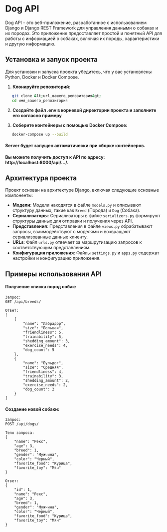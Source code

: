 # Dog API

Dog API - это веб-приложение, разработанное с использованием Django и Django REST Framework для управления данными о собаках и их породах. Это приложение предоставляет простой и понятный API для работы с информацией о собаках, включая их породы, характеристики и другую информацию.

## Установка и запуск проекта

Для установки и запуска проекта убедитесь, что у вас установлены Python, Docker и Docker Compose.

1. **Клонируйте репозиторий**:
```bash
   git clone &lt;url_вашего_репозитория&gt;
   cd имя_вашего_репозитория
```
2. **Создайте файл .env в корневой директории проекта и заполните его согласно примеру**

3. **Соберите контейнеры с помощью Docker Compose:**
```bash
   docker-compose up --build
```

#### Server будет запущен автоматически при сборке контейнеров.
#### Вы можете получить доступ к API по адресу: http://localhost:8000/api/.../.

## Архитектура проекта

Проект основан на архитектуре Django, включая следующие основные компоненты:

- **Модели**: Модели находятся в файле `models.py` и описывают структуру данных, такие как `Breed` (Порода) и `Dog` (Собака).
- **Сериализаторы**: Сериализаторы в файле `serializers.py` формируют структуры данных для отправки и получения через API.
- **Представления**: Представления в файле `views.py` обрабатывают запросы, взаимодействуют с моделями и возвращают сериализованные данные клиенту.
- **URLs**: Файл `urls.py` отвечает за маршрутизацию запросов к соответствующим представлениям.
- **Конфигурация приложения**: Файлы `settings.py` и `apps.py` содержат настройки и конфигурацию приложения.

## Примеры использования API
#### Получение списка пород собак:

```
Запрос: 
GET /api/breeds/

Ответ:
[
    {
        "name": "Лабрадор",
        "size": "Большая",
        "friendliness": 5,
        "trainability": 5,
        "shedding_amount": 3,
        "exercise_needs": 4,
        "dog_count": 5
    },
    {
        "name": "Бульдог",
        "size": "Средняя",
        "friendliness": 4,
        "trainability": 3,
        "shedding_amount": 2,
        "exercise_needs": 2,
        "dog_count": 2
    }
]
```

#### Создание новой собаки:
```
Запрос:
POST /api/dogs/

Тело запроса:
{
    "name": "Рекс",
    "age": 3,
    "breed": 1,
    "gender": "Мужчина",
    "color": "Черный",
    "favorite_food": "Курица",
    "favorite_toy": "Мяч"
}

Ответ:
{
    "id": 1,
    "name": "Рекс",
    "age": 3,
    "breed": 1,
    "gender": "Мужчина",
    "color": "Черный",
    "favorite_food": "Курица",
    "favorite_toy": "Мяч"
}